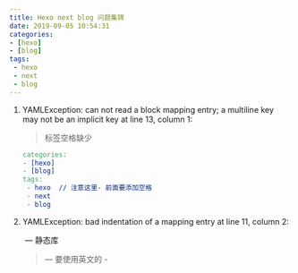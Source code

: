 ```yaml
---
title: Hexo next blog 问题集锦
date: 2019-09-05 10:54:31
categories:
- [hexo]
- [blog]
tags:
 - hexo
 - next
 - blog
---
```


1. YAMLException: can not read a block mapping entry; a multiline key may not be an implicit key at line 13, column 1:

   > 标签空格缺少

   

   ~~~makefile
   categories:
   - [hexo]
   - [blog]
   tags:
    - hexo  // 注意这里- 前面要添加空格
    - next
    - blog
   ~~~

2. YAMLException: bad indentation of a mapping entry at line 11, column 2:

   ​     — 静态库

   > — 要使用英文的 -